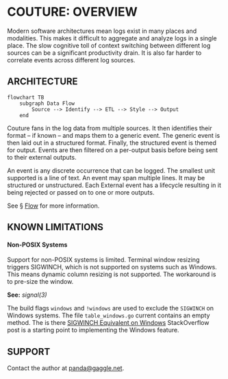 COUTURE: OVERVIEW
=================

Modern software architectures mean logs exist in many places and modalities.
This makes it difficult to aggregate and analyze logs in a single place.
The slow cognitive toll of context switching between different log sources
can be a significant productivity drain. It is also far harder to correlate
events across different log sources.


ARCHITECTURE
------------

```mermaid
flowchart TB
	subgraph Data Flow
		Source --> Identify --> ETL --> Style --> Output
	end
```

Couture fans in the log data from multiple sources. It then identifies their
format – if known – and maps them to a generic event. The generic event is then
laid out in a structured format. Finally, the structured event is themed for
output. Events are then filtered on a per-output basis before being sent to
their external outputs.

An event is any discrete occurrence that can be logged. The smallest unit supported
is a line of text. An event may span multiple lines. It may be structured or unstructured.
Each External event has a lifecycle resulting in it being rejected or passed on to one or
more outputs.

See § [Flow](./100__flow.md) for more information.

KNOWN LIMITATIONS
-----------------

#### Non-POSIX Systems

Support for non-POSIX systems is limited. Terminal window resizing triggers
SIGWINCH, which is not supported on systems such as Windows. This means
dynamic column resizing is not supported. The workaround is to pre-size the
window.

__See:__ _signal(3)_

The build flags `windows` and `!windows` are used to exclude the `SIGWINCH`
on Windows systems. The file `table_windows.go` current contains an empty
method. The is there [SIGWINCH Equivalent on Windows](https://stackoverflow.com/a/10857339/2154219)
StackOverflow post is a starting point to implementing the Windows feature.

SUPPORT
--------

Contact the author at <panda@gaggle.net>.
